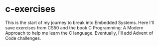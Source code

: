 # c-exercises
This is the start of my journey to break into Embedded Systems. 
Here I'll save exercises from CS50 and the book C Programming: A Modern Approach to help me learn the C language. 
Eventually, I'll add Advent of Code challenges.
